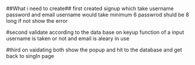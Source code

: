 ##What i need to create##
first
created signup which take username password and email
username would take minimum 6
passwrod shuld be 8 long
if not show the error

#second validate according to the data base
on keyup function of a input username is taken or not 
and email is aleary in use

#third on vaidating both show the popup and hit to the database and get back to singIn page
